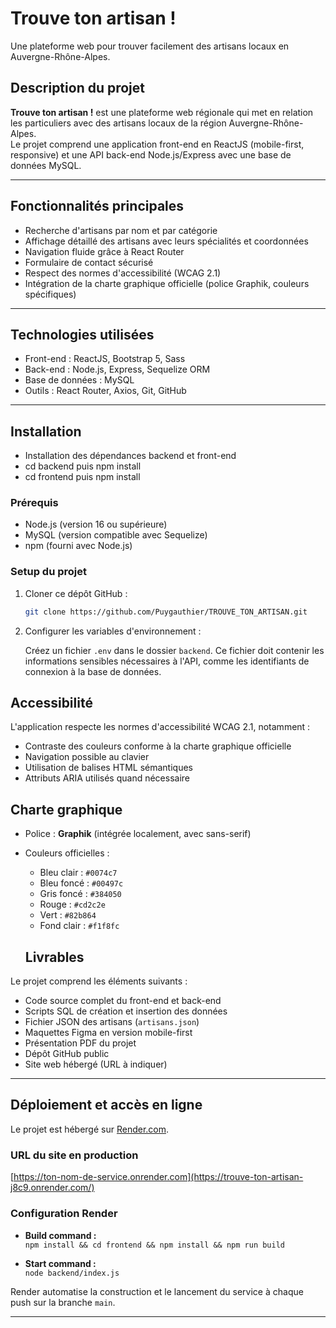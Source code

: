 # Trouve ton artisan !
Une plateforme web pour trouver facilement des artisans locaux en Auvergne-Rhône-Alpes.

## Description du projet

**Trouve ton artisan !** est une plateforme web régionale qui met en relation les particuliers avec des artisans locaux de la région Auvergne-Rhône-Alpes.  
Le projet comprend une application front-end en ReactJS (mobile-first, responsive) et une API back-end Node.js/Express avec une base de données MySQL.

---

## Fonctionnalités principales

- Recherche d'artisans par nom et par catégorie  
- Affichage détaillé des artisans avec leurs spécialités et coordonnées  
- Navigation fluide grâce à React Router  
- Formulaire de contact sécurisé  
- Respect des normes d'accessibilité (WCAG 2.1)  
- Intégration de la charte graphique officielle (police Graphik, couleurs spécifiques)

---

## Technologies utilisées

- Front-end : ReactJS, Bootstrap 5, Sass  
- Back-end : Node.js, Express, Sequelize ORM  
- Base de données : MySQL  
- Outils : React Router, Axios, Git, GitHub  

---

## Installation

- Installation des dépendances backend et front-end
- cd backend puis npm install
- cd frontend puis npm install

### Prérequis

- Node.js (version 16 ou supérieure)  
- MySQL (version compatible avec Sequelize)  
- npm (fourni avec Node.js)  

### Setup du projet

1. Cloner ce dépôt GitHub :  
   ```bash
   git clone https://github.com/Puygauthier/TROUVE_TON_ARTISAN.git

2. Configurer les variables d'environnement :

   Créez un fichier `.env` dans le dossier `backend`.
   Ce fichier doit contenir les informations sensibles nécessaires à l'API,
    comme les identifiants de connexion à la base de données. 

## Accessibilité

L'application respecte les normes d'accessibilité WCAG 2.1, notamment :
- Contraste des couleurs conforme à la charte graphique officielle
- Navigation possible au clavier
- Utilisation de balises HTML sémantiques
- Attributs ARIA utilisés quand nécessaire

## Charte graphique

- Police : **Graphik** (intégrée localement, avec sans-serif)
- Couleurs officielles :
  - Bleu clair : `#0074c7`
  - Bleu foncé : `#00497c`
  - Gris foncé : `#384050`
  - Rouge : `#cd2c2e`
  - Vert : `#82b864`
  - Fond clair : `#f1f8fc`

  ## Livrables

Le projet comprend les éléments suivants :
- Code source complet du front-end et back-end
- Scripts SQL de création et insertion des données
- Fichier JSON des artisans (`artisans.json`)
- Maquettes Figma en version mobile-first
- Présentation PDF du projet
- Dépôt GitHub public
- Site web hébergé (URL à indiquer)

---

## Déploiement et accès en ligne

Le projet est hébergé sur [Render.com](https://render.com).

### URL du site en production

[https://ton-nom-de-service.onrender.com](https://trouve-ton-artisan-j8c9.onrender.com/)


### Configuration Render

- **Build command :**  
  `npm install && cd frontend && npm install && npm run build`

- **Start command :**  
  `node backend/index.js`

Render automatise la construction et le lancement du service à chaque push sur la branche `main`.

---

